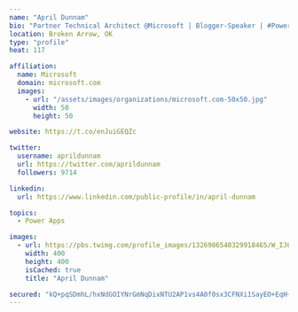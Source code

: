 ```yaml
---
name: "April Dunnam"
bio: "Partner Technical Architect @Microsoft | Blogger-Speaker | #PowerApps, #PowerAutomate, #Office365, #SharePoint | #WIT | #Karaoke Queen"
location: Broken Arrow, OK
type: "profile"
heat: 117

affiliation:
  name: Microsoft
  domain: microsoft.com
  images:
    - url: "/assets/images/organizations/microsoft.com-50x50.jpg"
      width: 50
      height: 50

website: https://t.co/enJuiGEQZc

twitter:
  username: aprildunnam
  url: https://twitter.com/aprildunnam
  followers: 9714

linkedin:
  url: https://www.linkedin.com/public-profile/in/april-dunnam

topics:
  - Power Apps

images:
  - url: https://pbs.twimg.com/profile_images/1326986540329918465/W_IJ6Ih2_400x400.jpg
    width: 400
    height: 400
    isCached: true
    title: "April Dunnam"

secured: "kQ+pqSDmhL/hxNdGOIYNrGmNqDixNTU2AP1vs4A0f0sx3CFNXi1SayEO+EqH+C854Zsc94WjMH0DeV9G2bcaae7epD68JL3d6pc9qCoqX2RKFweo9+ZKKxeX4I0Vq9/AVcwoEoP3EsMhP0d8y+n33CgMiWDLRY0el5MwXPRz+Mp30Do+r0TrJDo5LLCJ8zbDeJ4rp8RO4t7EqcMrNir8nV9zcifzPxc3aJnzT7T+P27szDIJZg+nsFP5EU4pRLPNZs0DAQQH1z/8L61FTAULwW5jhHKqFbDfo5VQKZst+QuJBs0mBcuOWb3+ujlNk5FtGmN3QUPbYCVAyYZQayoYN83iKzCNySmvEfao7BQmgdbs6UUOf5AOvPzM7RX1fFPwuOg01RdMnr2gdNnWIZWDUtZXs5Cw9Ab24xFpOhi73go=;2EZRg3NtKL5HWavysYM28Q=="
---
```


